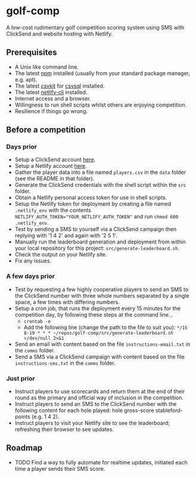 # golf-comp

A low-cost rudimentary golf competition scoring system using SMS with ClickSend and website hosting with Netlify.

## Prerequisites

* A Unix like command line.
* The latest [npm](https://en.wikipedia.org/wiki/Npm) installed (usually from your standard package manager, e.g. apt).
* The latest [csvkit](https://csvkit.readthedocs.io/en/latest/) for [csvsql](https://csvkit.readthedocs.io/en/latest/scripts/csvsql.html) installed.
* The latest [netlify-cli](https://docs.netlify.com/cli/get-started/) installed.
* Internet access and a browser.
* Willingness to run shell scripts whilst others are enjoying competition.
* Resilience if things go wrong.


## Before a competition

### Days prior

* Setup a ClickSend account [here](https://clicksend.com).
* Setup a Netlify account [here](https://netlify.com).
* Gather the player data into a file named `players.csv` in the `data` folder (see the README in that folder).
* Generate the ClickSend credentials with the shell script within the `src` folder.
* Obtain a Netlify personal access token for use in shell scripts.
* Setup the Netlify token for deployment by creating a file named `.netlify_env` with the contents `NETLIFY_AUTH_TOKEN="YOUR_NETLIFY_AUTH_TOKEN"` and run `chmod 600 .netlify_env`.
* Test by sending a SMS to yourself via a ClickSend campaign then replying with '1 4 2' and again with '2 5 1'.
* Manually run the leaderboard generation and deployment from within your local repository for this project: `src/generate-leaderboard.sh`.
* Check the output on your Netlify site.
* Fix any issues.

### A few days prior

* Test by requesting a few highly cooperative players to send an SMS to the ClickSend number with three whole numbers separated by a single space, a few times with differing numbers.
* Setup a cron job, that runs the deployment every 15 minutes for the competition day, by following these steps at the command line...
    * `crontab -e`
    * Add the following line (change the path to the file to suit you):
        `*/15 8-19 * * * ~/repos/golf-comp/src/generate-leaderboard.sh >/dev/null 2>&1`
* Send an email with content based on the file `instructions-email.txt` in the `comms` folder.
* Send a SMS via a ClickSend campaign with content based on the file `instructions-sms.txt` in the `comms` folder.

### Just prior

* Instruct players to use scorecards and return them at the end of their round as the primary and official way of inclusion in the competition.
* Instruct players to send an SMS to the ClickSend number with the following content for each hole played: hole gross-score stableford-points (e.g. 1 4 2).
* Instruct players to visit your Netlify site to see the leaderboard; refreshing their browser to see updates.


## Roadmap

* TODO Find a way to fully automate for realtime updates, initiated each time a player sends their SMS score.

